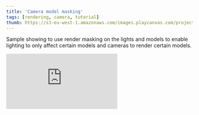 ```yaml
---
title: 'Camera model masking'
tags: [rendering, camera, tutorial]
thumb: https://s3-eu-west-1.amazonaws.com/images.playcanvas.com/projects/12/436772/B47904-image-75.jpg
---
```


Sample showing to use render masking on the lights and models to enable lighting to only affect certain models and cameras to render certain models.

<div className="iframe-container">
    <iframe loading="lazy" src="https://playcanv.as/p/D4ZYtQrG/" title="Camera model masking" webkitallowfullscreen="true" mozallowfullscreen="true" allow="autoplay" allowfullscreen="true" allowvr="" scrolling="no" frameborder="0" />
</div>
